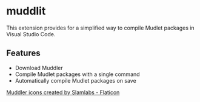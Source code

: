 # muddlit

This extension provides for a simplified way to compile Mudlet packages
in Visual Studio Code.

## Features

- Download Muddler
- Compile Mudlet packages with a single command
- Automatically compile Mudlet packages on save

[Muddler icons created by Slamlabs - Flaticon](https://www.flaticon.com/free-icons/muddler)
